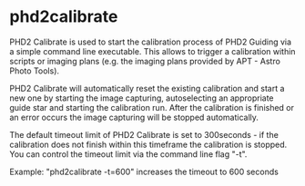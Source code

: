 # phd2calibrate
PHD2 Calibrate is used to start the calibration process of PHD2 Guiding via a simple command line executable.
This allows to trigger a calibration within scripts or imaging plans (e.g. the imaging plans provided by APT - Astro Photo Tools).

PHD2 Calibrate will automatically reset the existing calibration and start a new one by starting the image capturing, autoselecting an appropriate guide star and starting the calibration run.
After the calibration is finished or an error occurs the image capturing will be stopped automatically.

The default timeout limit of PHD2 Calibrate is set to 300seconds - if the calibration does not finish within this timeframe the calibration is stopped. You can control the timeout limit via the command line flag "-t".

Example: "phd2calibrate -t=600" increases the timeout to 600 seconds
